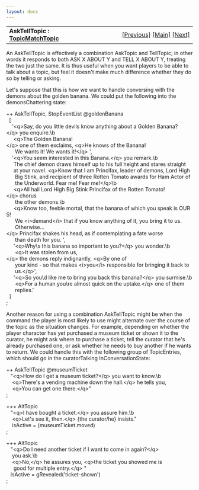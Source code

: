 ```yaml
---
layout: docs
---
```

<table width="100%" data-border="0" data-cellspacing="0"
data-cellpadding="3" data-bgcolor="#C0C0C0">
<colgroup>
<col style="width: 50%" />
<col style="width: 50%" />
</colgroup>
<tbody>
<tr>
<td style="text-align: left;"><strong>AskTellTopic : <a
href="topicentry.html">TopicMatchTopic</a><br />
</strong></td>
<td style="text-align: right;"><a href="telltopic.html">[Previous]</a> <a
href="generalintroduction.html">[Main]</a> <a
href="askfortopic.html">[Next]</a></td>
</tr>
</tbody>
</table>

  
An AskTellTopic is effectively a combination AskTopic and TellTopic; in
other words it responds to both ASK X ABOUT Y and TELL X ABOUT Y,
treating the two just the same. It is thus useful when you want players
to be able to talk about a topic, but feel it doesn't make much
difference whether they do so by telling or asking.  
  
Let's suppose that this is how we want to handle conversing with the
demons about the golden banana. We could put the following into the
demonsChattering state:  
  
++ AskTellTopic, StopEventList @goldenBanana  
  \[  
    '\<q\>Say, do you little devils know anything about a Golden Banana?\</q\> you enquire.\b  
     \<q\>The Golden Banana!\</q\> one of them exclaims, \<q\>He knows of the Banana!   
      We wants it! We wants it!\</q\> ',  
    '\<q\>You seem interested in this Banana.\</q\> you remark.\b  
     The chief demon draws himself up to his full height and stares straight  
     at your navel. \<q\>Know that I am Princifax, leader of demons, Lord High  
      Big Stink, and recipient of three Rotten Tomato awards for Ham Actor of   
      the Underworld. Fear me! Fear me!\</q\>\b  
     \<q\>All hail Lord High Big Stink Princifax of the Rotten Tomato!\</q\> chorus  
      the other demons.\b  
     \<q\>Know too, feeble mortal, that the banana of which you speak is OURS!   
      We \<i\>demand\</i\> that if you know anything of it, you bring it to us.  
      Otherwise...\</q\> Princifax shakes his head, as if contemplating a fate worse  
      than death for you. ',  
     '\<q\>Why\\s this banana so important to you?\</q\> you wonder.\b  
      \<q\>It was stolen from us,\</q\> the demons reply indignantly, \<q\>By one of  
      your kind - so that makes \<i\>you\</i\> responsible for bringing it back to  
      us.\</q\>',  
     '\<q\>So you\\d like me to bring you back this banana?\</q\> you surmise.\b  
      \<q\>For a human you\\re almost quick on the uptake.\</q\> one of them  
      replies.'      
  \]  
;  
  
Another reason for using a combination AskTellTopic might be when the
command the player is most likely to use might alternate over the course
of the topic as the situation changes. For example, depending on whether
the player character has yet purchased a museum ticket or shown it to
the curator, he might ask where to purchase a ticket, tell the curator
that he's already purchased one, or ask whether he needs to buy another
if he wants to return. We could handle this with the following group of
TopicEntries, which should go in the curatorTalking
InConversationState:  
  
++ AskTellTopic @museumTicket  
   "\<q\>How do I get a museum ticket?\</q\> you want to know.\b  
    \<q\>There's a vending machine down the hall.\</q\> he tells you,  
    \<q\>You can get one there.\</q\>"  
;  
  
+++ AltTopic  
   "\<q\>I have bought a ticket.\</q\> you assure him.\b  
    \<q\>Let's see it, then.\</q\> {the curator/he} insists."  
    isActive = (museumTicket.moved)  
;  
  
+++ AltTopic  
   "\<q\>Do I need another ticket if I want to come in again?\</q\>  
    you ask.\b  
    \<q\>No,\</q\> he assures you, \<q\>the ticket you showed me is  
     good for multiple entry.\</q\> "  
   isActive = gRevealed('ticket-shown')    
;  
  
